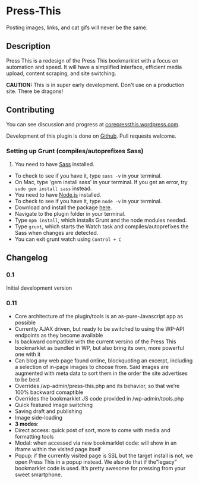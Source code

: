 Press-This
==========
Posting images, links, and cat gifs will never be the same.

## Description

Press This is a redesign of the Press This bookmarklet with a focus on automation and speed. It will have a simplified interface, efficient media upload, content scraping, and site switching.

**CAUTION:** This is in super early development. Don't use on a production site. There be dragons!

## Contributing

You can see discussion and progress at [corepressthis.wordpress.com](corepressthis.wordpress.com).

Development of this plugin is done on [Github](https://github.com/MichaelArestad/Press-This). Pull requests welcome.

### Setting up Grunt (compiles/autoprefixes Sass)
1. You need to have [Sass](http://sass-lang.com/install) installed.
 * To check to see if you have it, type `sass -v` in your terminal.
 * On Mac, type 'gem install sass' in your terminal. If you get an error, try `sudo gem install sass` instead.
* You need to have [Node.js](http://nodejs.org/) installed.
 * To check to see if you have it, type `node -v` in your terminal.
 * Download and install the package [here](http://nodejs.org/).
* Navigate to the plugin folder in your terminal.
* Type `npm install`, which installs Grunt and the node modules needed.
* Type `grunt`, which starts the Watch task and compiles/autoprefixes the Sass when changes are detected.
 * You can exit grunt watch using `Control + C`

## Changelog

### 0.1
Initial development version

### 0.11
* Core architecture of the plugin/tools is an as-pure-Javascript app as possible
* Currently AJAX driven, but ready to be switched to using the WP-API endpoints as they become available
* Is backward compatible with the current versino of the Press This bookmarklet as bundled in WP, but also bring its own, more powerful one with it
* Can blog any web page found online, blockquoting an excerpt, including a selection of in-page images to choose from. Said images are augmented with meta data to sort them in the order the site advertises to be best
* Overrides /wp-admin/press-this.php and its behavior, so that we’re 100% backward comaptible
* Overrides the bookmarklet JS code provided in /wp-admin/tools.php
* Quick featured image switching
* Saving draft and publishing
* Image side-loading
* **3 modes**:
 * Direct access: quick post of sort, more to come with media and formatting tools
 * Modal: when accessed via new bookmarklet code: will show in an iframe within the visited page itself
 * Popup: if the currently visited page is SSL but the target install is not, we open Press This in a popup instead. We also do that if the”legacy” bookmarklet code is used. It’s pretty awesome for pressing from your sweet smartphone.

